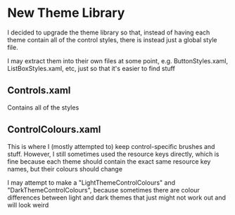 # New Theme Library
I decided to upgrade the theme library so that, instead of having each theme 
contain all of the control styles, there is instead just a global style file.

I may extract them into their own files at some point, e.g. ButtonStyles.xaml, 
ListBoxStyles.xaml, etc, just so that it's easier to find stuff

## Controls.xaml
Contains all of the styles

## ControlColours.xaml
This is where I (mostly attempted to) keep control-specific brushes and stuff.
However, I still sometimes used the resource keys directly, which is fine because each theme
should contain the exact same resource key names, but their colours should change

I may attempt to make a "LightThemeControlColours" and "DarkThemeControlColours", because sometimes
there are colour differences between light and dark themes that just might not work out and will look weird


